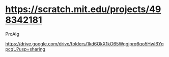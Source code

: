 # https://scratch.mit.edu/projects/498342181
ProAlg

https://drive.google.com/drive/folders/1kd6OkX1kO65Wqgjprq6qo5HwI6YqpcqU?usp=sharing
